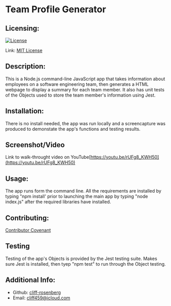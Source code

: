 # Team Profile Generator

## Licensing:

[![License](https://img.shields.io/badge/license-MIT-green)](./LICENSE)

Link: [MIT License](https://opensource.org/licenses/MIT)

## Description:
  This is a Node.js command-line JavaScript app that takes information about employees on a software engineering team, then generates a HTML webpage to display a summary for each team member. It also has unit tests of the Objects used to store the team member's information using Jest.
  
## Installation:
  There is no install needed, the app was run locally and a screencapture was produced to demonstate the app's functions and testing results.

## Screenshot/Video

Link to walk-throught video on YouTube[https://youtu.be/rUFg8_KWH50](https://youtu.be/rUFg8_KWH50)

## Usage:
  The app runs form the command line. All the requirements are installed by typing "npm install' prior to launching the main app by typing "node index.js" after the required libraries have installed.

## Contributing:
  [Contributor Covenant](https://www.contributor-covenant.org/)

## Testing
  Testing of the app's Objects is provided by the Jest testing suite. Makes sure Jest is installed, then tyep "npm test" to run through the Object testing.

## Additional Info:
- Github: [cliff-rosenberg](https://github.com/cliff-rosenberg)
- Email: cliff459@icloud.com
